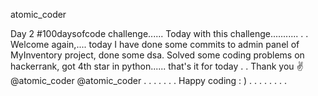 

atomic_coder

Day 2 #100daysofcode challenge......
Today with this challenge...........
.
.
Welcome again,.... today I have done some commits to admin panel of MyInventory project, done some dsa. Solved some coding problems on hackerrank, got 4th star in python...... that's it for today
.
.
Thank you ✌️
@atomic_coder
@atomic_coder .
.
.
.
.
.
.
Happy coding : )
.
.
.
.
.
.
.
.
